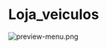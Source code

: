 # Loja_veiculos
![preview-menu.png](https://github.com/LucasCosta0011/Loja_veiculos/blob/master/preview-menu.png)
